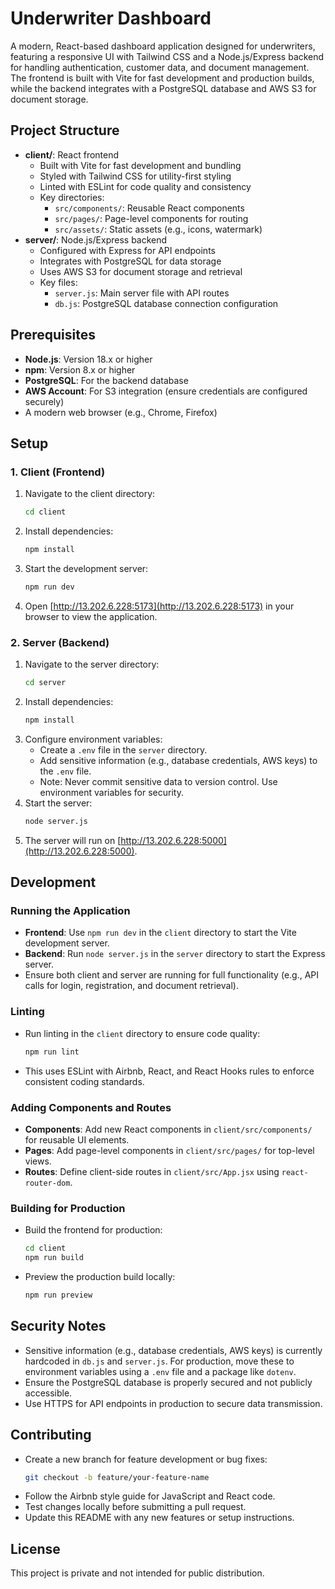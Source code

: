 # Underwriter Dashboard

A modern, React-based dashboard application designed for underwriters, featuring a responsive UI with Tailwind CSS and a Node.js/Express backend for handling authentication, customer data, and document management. The frontend is built with Vite for fast development and production builds, while the backend integrates with a PostgreSQL database and AWS S3 for document storage.

## Project Structure

- **client/**: React frontend
  - Built with Vite for fast development and bundling
  - Styled with Tailwind CSS for utility-first styling
  - Linted with ESLint for code quality and consistency
  - Key directories:
    - `src/components/`: Reusable React components
    - `src/pages/`: Page-level components for routing
    - `src/assets/`: Static assets (e.g., icons, watermark)
- **server/**: Node.js/Express backend
  - Configured with Express for API endpoints
  - Integrates with PostgreSQL for data storage
  - Uses AWS S3 for document storage and retrieval
  - Key files:
    - `server.js`: Main server file with API routes
    - `db.js`: PostgreSQL database connection configuration

## Prerequisites

- **Node.js**: Version 18.x or higher
- **npm**: Version 8.x or higher
- **PostgreSQL**: For the backend database
- **AWS Account**: For S3 integration (ensure credentials are configured securely)
- A modern web browser (e.g., Chrome, Firefox)

## Setup

### 1. Client (Frontend)
1. Navigate to the client directory:
   ```bash
   cd client
   ```
2. Install dependencies:
   ```bash
   npm install
   ```
3. Start the development server:
   ```bash
   npm run dev
   ```
4. Open [http://13.202.6.228:5173](http://13.202.6.228:5173) in your browser to view the application.

### 2. Server (Backend)
1. Navigate to the server directory:
   ```bash
   cd server
   ```
2. Install dependencies:
   ```bash
   npm install
   ```
3. Configure environment variables:
   - Create a `.env` file in the `server` directory.
   - Add sensitive information (e.g., database credentials, AWS keys) to the `.env` file.
   - Note: Never commit sensitive data to version control. Use environment variables for security.
4. Start the server:
   ```bash
   node server.js
   ```
5. The server will run on [http://13.202.6.228:5000](http://13.202.6.228:5000).

## Development

### Running the Application
- **Frontend**: Use `npm run dev` in the `client` directory to start the Vite development server.
- **Backend**: Run `node server.js` in the `server` directory to start the Express server.
- Ensure both client and server are running for full functionality (e.g., API calls for login, registration, and document retrieval).

### Linting
- Run linting in the `client` directory to ensure code quality:
  ```bash
  npm run lint
  ```
- This uses ESLint with Airbnb, React, and React Hooks rules to enforce consistent coding standards.

### Adding Components and Routes
- **Components**: Add new React components in `client/src/components/` for reusable UI elements.
- **Pages**: Add page-level components in `client/src/pages/` for top-level views.
- **Routes**: Define client-side routes in `client/src/App.jsx` using `react-router-dom`.

### Building for Production
- Build the frontend for production:
  ```bash
  cd client
  npm run build
  ```
- Preview the production build locally:
  ```bash
  npm run preview
  ```

## Security Notes
- Sensitive information (e.g., database credentials, AWS keys) is currently hardcoded in `db.js` and `server.js`. For production, move these to environment variables using a `.env` file and a package like `dotenv`.
- Ensure the PostgreSQL database is properly secured and not publicly accessible.
- Use HTTPS for API endpoints in production to secure data transmission.

## Contributing
- Create a new branch for feature development or bug fixes:
  ```bash
  git checkout -b feature/your-feature-name
  ```
- Follow the Airbnb style guide for JavaScript and React code.
- Test changes locally before submitting a pull request.
- Update this README with any new features or setup instructions.

## License
This project is private and not intended for public distribution.
